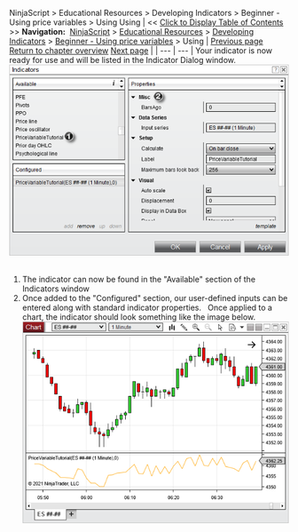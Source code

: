 ﻿
NinjaScript > Educational Resources > Developing Indicators > Beginner - Using price variables > Using
Using
| << [Click to Display Table of Contents](using.md) >> **Navigation:**     [NinjaScript](ninjascript-1.md) > [Educational Resources](educational_resources-1.md) > [Developing Indicators](developing_indicators-1.md) > [Beginner - Using price variables](beginner_-_using_price_variabl-1.md) > Using | [Previous page](compiling-1.md) [Return to chapter overview](beginner_-_using_price_variabl-1.md) [Next page](developing_outside_of_the_ninj-1.md) |
| --- | --- |
Your indicator is now ready for use and will be listed in the Indicator Dialog window.
 
![PriceVariableTutorialUsing1](pricevariabletutorialusing1.png)
 
1) The indicator can now be found in the "Available" section of the Indicators window
2) Once added to the "Configured" section, our user-defined inputs can be entered along with standard indicator properties.
 
Once applied to a chart, the indicator should look something like the image below.
 
![PriceVariableTutorialUsing2](pricevariabletutorialusing2.png)
